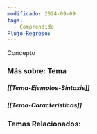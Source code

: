 ```yaml
---
modificado: 2024-09-09
tags:
  - Comprendido
Flujo-Regreso:
---
```






Concepto
### Más sobre: Tema
##### [[Tema-Ejemplos-Sintaxis]]
##### [[Tema-Características]]

### Temas Relacionados:
